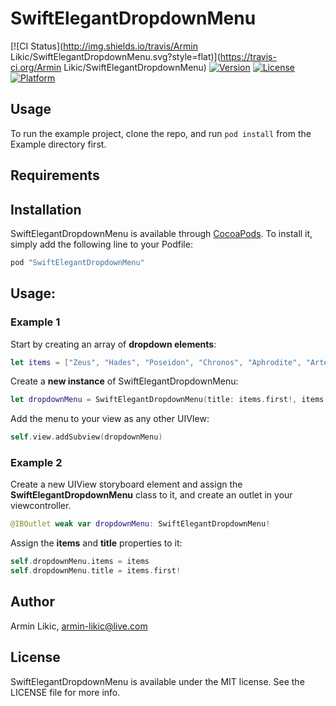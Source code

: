 # SwiftElegantDropdownMenu

[![CI Status](http://img.shields.io/travis/Armin Likic/SwiftElegantDropdownMenu.svg?style=flat)](https://travis-ci.org/Armin Likic/SwiftElegantDropdownMenu)
[![Version](https://img.shields.io/cocoapods/v/SwiftElegantDropdownMenu.svg?style=flat)](http://cocoapods.org/pods/SwiftElegantDropdownMenu)
[![License](https://img.shields.io/cocoapods/l/SwiftElegantDropdownMenu.svg?style=flat)](http://cocoapods.org/pods/SwiftElegantDropdownMenu)
[![Platform](https://img.shields.io/cocoapods/p/SwiftElegantDropdownMenu.svg?style=flat)](http://cocoapods.org/pods/SwiftElegantDropdownMenu)

## Usage

To run the example project, clone the repo, and run `pod install` from the Example directory first.

## Requirements

## Installation

SwiftElegantDropdownMenu is available through [CocoaPods](http://cocoapods.org). To install
it, simply add the following line to your Podfile:

```ruby
pod "SwiftElegantDropdownMenu"
```

## Usage:
### Example 1
Start by creating an array of **dropdown elements**:
```swift
let items = ["Zeus", "Hades", "Poseidon", "Chronos", "Aphrodite", "Artemis", "Hefestus"]
```
Create a **new instance** of SwiftElegantDropdownMenu:
```swift
let dropdownMenu = SwiftElegantDropdownMenu(title: items.first!, items: items)
```
Add the menu to your view as any other UIVIew:
```swift
self.view.addSubview(dropdownMenu)
```
### Example 2
Create a new UIView storyboard element and assign the **SwiftElegantDropdownMenu** class to it, and create an outlet in your viewcontroller.
```swift
@IBOutlet weak var dropdownMenu: SwiftElegantDropdownMenu!
```
Assign the **items** and **title** properties to it:
```swift
self.dropdownMenu.items = items
self.dropdownMenu.title = items.first!
```

## Author

Armin Likic, armin-likic@live.com

## License

SwiftElegantDropdownMenu is available under the MIT license. See the LICENSE file for more info.
